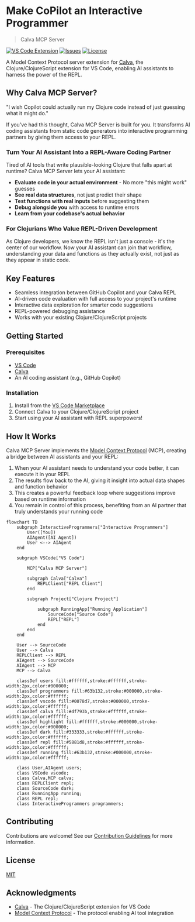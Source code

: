 # Make CoPilot an Interactive Programmer

> Calva MCP Server

[![VS Code Extension](https://img.shields.io/visual-studio-marketplace/v/betterthantomorrow.calva-mcp-server)](https://marketplace.visualstudio.com/items?itemName=betterthantomorrow.calva-mcp-server)
[![Issues](https://img.shields.io/github/issues/BetterThanTomorrow/calva-mcp-server)](https://github.com/BetterThanTomorrow/calva-mcp-server/issues)
[![License](https://img.shields.io/github/license/BetterThanTomorrow/calva-mcp-server)](https://github.com/BetterThanTomorrow/calva-mcp-server/blob/master/LICENSE.txt)

A Model Context Protocol server extension for [Calva](https://calva.io), the Clojure/ClojureScript extension for VS Code, enabling AI assistants to harness the power of the REPL.

## Why Calva MCP Server?

"I wish Copilot could actually run my Clojure code instead of just guessing what it might do."

If you've had this thought, Calva MCP Server is built for you. It transforms AI coding assistants from static code generators into interactive programming partners by giving them access to your REPL.

### Turn Your AI Assistant Into a REPL-Aware Coding Partner

Tired of AI tools that write plausible-looking Clojure that falls apart at runtime? Calva MCP Server lets your AI assistant:

- **Evaluate code in your actual environment** - No more "this might work" guesses
- **See real data structures**, not just predict their shape
- **Test functions with real inputs** before suggesting them
- **Debug alongside you** with access to runtime errors
- **Learn from your codebase's actual behavior**

### For Clojurians Who Value REPL-Driven Development

As Clojure developers, we know the REPL isn't just a console - it's the center of our workflow. Now your AI assistant can join that workflow, understanding your data and functions as they actually exist, not just as they appear in static code.

## Key Features

- Seamless integration between GitHub Copilot and your Calva REPL
- AI-driven code evaluation with full access to your project's runtime
- Interactive data exploration for smarter code suggestions
- REPL-powered debugging assistance
- Works with your existing Clojure/ClojureScript projects

## Getting Started

### Prerequisites

- [VS Code](https://code.visualstudio.com/)
- [Calva](https://marketplace.visualstudio.com/items?itemName=betterthantomorrow.calva)
- An AI coding assistant (e.g., GitHub Copilot)

### Installation

1. Install from the [VS Code Marketplace](https://marketplace.visualstudio.com/items?itemName=betterthantomorrow.calva-mcp-server)
2. Connect Calva to your Clojure/ClojureScript project
3. Start using your AI assistant with REPL superpowers!

## How It Works

Calva MCP Server implements the [Model Context Protocol](https://modelcontextprotocol.io) (MCP), creating a bridge between AI assistants and your REPL:

1. When your AI assistant needs to understand your code better, it can execute it in your REPL
2. The results flow back to the AI, giving it insight into actual data shapes and function behavior
3. This creates a powerful feedback loop where suggestions improve based on runtime information
4. You remain in control of this process, benefiting from an AI partner that truly understands your running code

```mermaid
flowchart TD
    subgraph InteractiveProgrammers["Interactive Programmers"]
        User([You])
        AIAgent([AI Agent])
        User <--> AIAgent
    end

    subgraph VSCode["VS Code"]

        MCP["Calva MCP Server"]

        subgraph Calva["Calva"]
            REPLClient["REPL Client"]
        end

        subgraph Project["Clojure Project"]

            subgraph RunningApp["Running Application"]
                SourceCode["Source Code"]
                REPL["REPL"]
            end
        end
    end

    User --> SourceCode
    User --> Calva
    REPLClient --> REPL
    AIAgent --> SourceCode
    AIAgent --> MCP
    MCP --> Calva

    classDef users fill:#ffffff,stroke:#ffffff,stroke-width:2px,color:#000000;
    classDef programmers fill:#63b132,stroke:#000000,stroke-width:2px,color:#ffffff;
    classDef vscode fill:#0078d7,stroke:#000000,stroke-width:1px,color:#ffffff;
    classDef calva fill:#df793b,stroke:#ffffff,stroke-width:1px,color:#ffffff;
    classDef highlight fill:#ffffff,stroke:#000000,stroke-width:1px,color:#000000;
    classDef dark fill:#333333,stroke:#ffffff,stroke-width:1px,color:#ffffff;
    classDef repl fill:#5881d8,stroke:#ffffff,stroke-width:1px,color:#ffffff;
    classDef running fill:#63b132,stroke:#000000,stroke-width:1px,color:#ffffff;

    class User,AIAgent users;
    class VSCode vscode;
    class Calva,MCP calva;
    class REPLClient repl;
    class SourceCode dark;
    class RunningApp running;
    class REPL repl;
    class InteractiveProgrammers programmers;
```

## Contributing

Contributions are welcome! See our [Contribution Guidelines](CONTRIBUTING.md) for more information.

## License

[MIT](LICENSE.txt)

## Acknowledgments

- [Calva](https://calva.io) - The Clojure/ClojureScript extension for VS Code
- [Model Context Protocol](https://modelcontextprotocol.io) - The protocol enabling AI tool integration
